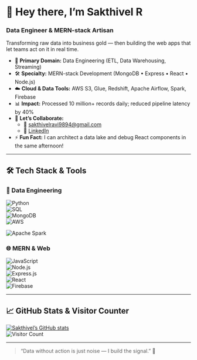 # 👋 Hey there, I’m Sakthivel R  
### Data Engineer & MERN-stack Artisan  

Transforming raw data into business gold — then building the web apps that let teams act on it in real time.  

- 🎯 **Primary Domain:** Data Engineering (ETL, Data Warehousing, Streaming)  
- 🛠 **Specialty:** MERN-stack Development (MongoDB • Express • React • Node.js)  
- ☁️ **Cloud & Data Tools:** AWS S3, Glue, Redshift, Apache Airflow, Spark, Firebase  
- 📊 **Impact:** Processed 10 million+ records daily; reduced pipeline latency by 40%  
- 💬 **Let’s Collaborate:**  
  - 📧 sakthivelravi9894@gmail.com  
  - 🔗 [LinkedIn](https://www.linkedin.com/in/sakthivel-r-351478297)  
- ⚡ **Fun Fact:** I can architect a data lake and debug React components in the same afternoon!  

---

## 🛠 Tech Stack & Tools  

### 🔢 Data Engineering  
![Python](https://img.shields.io/badge/-Python-black?style=flat-square&logo=python)  
![SQL](https://img.shields.io/badge/-SQL-black?style=flat-square&logo=mysql)  
![MongoDB](https://img.shields.io/badge/-MongoDB-black?style=flat-square&logo=mongodb)  
![AWS](https://img.shields.io/badge/AWS-%23FF9900?style=flat-square&logo=amazon-aws&logoColor=white) 

![Apache Spark](https://img.shields.io/badge/-Spark-black?style=flat-square&logo=apache-spark)  

### 🌐 MERN & Web  
![JavaScript](https://img.shields.io/badge/-JavaScript-black?style=flat-square&logo=javascript)  
![Node.js](https://img.shields.io/badge/-Node.js-black?style=flat-square&logo=node.js)  
![Express.js](https://img.shields.io/badge/-Express-black?style=flat-square&logo=express)  
![React](https://img.shields.io/badge/-React-black?style=flat-square&logo=react)  
![Firebase](https://img.shields.io/badge/-Firebase-black?style=flat-square&logo=firebase)  

---

## 📈 GitHub Stats & Visitor Counter  

[![Sakthivel’s GitHub stats](https://github-readme-stats.vercel.app/api?username=DeveloperSakthi&show_icons=true&theme=radical)](https://github.com/DeveloperSakthi)  
![Visitor Count](https://visitor-badge.laobi.icu/badge?page_id=DeveloperSakthi.DeveloperSakthi)  

---

> “Data without action is just noise — I build the signal.” 🚀  
